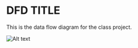 # DFD TITLE

This is the data flow diagram for the class project.

![Alt text](https://cloud.githubusercontent.com/assets/21317653/18839670/6a5e1daa-83d1-11e6-996b-da1c4160cb31.png "Title")
